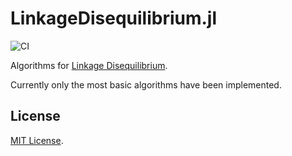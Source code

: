 # LinkageDisequilibrium.jl

![CI](https://github.com/sunoru/LinkageDisequilibrium.jl/workflows/CI/badge.svg)

Algorithms for [Linkage Disequilibrium](https://en.wikipedia.org/wiki/Linkage_disequilibrium).

Currently only the most basic algorithms have been implemented.

## License

[MIT License](./LICENSE).

